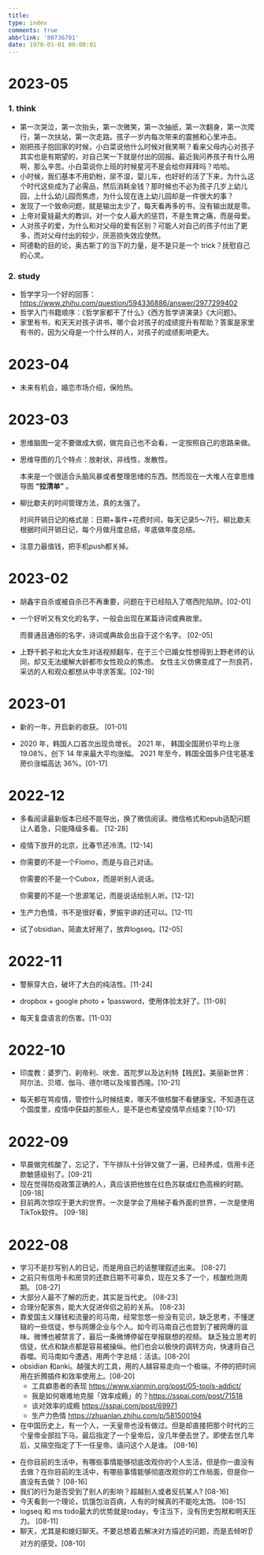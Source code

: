 ```yaml
---
title:
type: index
comments: true
abbrlink: '80736701'
date: 1970-01-01 00:00:01
---
```




# 2023-05

### 1. think

+ 第一次哭泣，第一次抬头，第一次微笑，第一次抽纸，第一次翻身，第一次爬行，第一次扶站，第一次走路。孩子一岁内每次带来的震撼和心里冲击。
+ 刚把孩子抱回家的时候，小白菜说他什么时候对我笑啊？看来父母内心对孩子其实也是有期望的，对自己笑一下就是付出的回报。最近我问养孩子有什么用啊，那么辛苦。小白菜说你上班的时候星河不是会给你拜拜吗？哈哈。
+ 小时候，我们基本不用奶粉，尿不湿，婴儿车，也好好的活了下来，为什么这个时代这些成为了必需品，然后消耗金钱？那时候也不必为孩子几岁上幼儿园，上什么幼儿园而焦虑，为什么现在连上幼儿园却是一件很大的事？
+ 发现了一个致命问题，就是输出太少了，每天看再多的书，没有输出就是零。
+ 上帝对夏娃最大的教训，对一个女人最大的惩罚，不是生育之痛，而是母爱。
+ 人对孩子的爱，为什么和对父母的爱有区别？可能人对自己的孩子付出了更多，而对父母付出的较少，厌恶损失效应使然。
+ 阿德勒的目的论，奥古斯丁的当下的力量，是不是只是一个 trick？抚慰自己的心灵。



### 2. study

+ 哲学学习一个好的回答：https://www.zhihu.com/question/594336886/answer/2977299402
+ 哲学入门书籍顺序：《哲学家都干了什么》《西方哲学讲演录》《大问题》。
+ 家里有书，和天天对孩子讲书，哪个会对孩子的成绩提升有帮助？答案是家里有书的，因为父母是一个什么样的人，对孩子的成绩影响更大。



# 2023-04

+ 未来有机会，婚恋市场介绍，保险热。

  

# 2023-03

+ 思维脑图一定不要做成大纲，做完自己也不会看，一定按照自己的思路来做。

+ 思维导图的几个特点：放射状，非线性，发散性。

  本来是一个很适合头脑风暴或者整理思绪的东西。然而现在一大堆人在拿思维导图 **“拉清单”** 。

+ 柳比歇夫的时间管理方法，真的太强了。

  时间开销日记的格式是：日期+事件+花费时间，每天记录5～7行。柳比歇夫根据时间开销日记，每个月做月度总结，年底做年度总结。 

+ 注意力最值钱，把手机push都关掉。



# 2023-02

+ 胡鑫宇自杀或被自杀已不再重要，问题在于已经陷入了塔西陀陷阱。[02-01]

+ 一个好听又有文化的名字，一般会出现在某篇诗词或典故里。

  而普通且通俗的名字，诗词或典故会出自于这个名字。 [02-05]

+ 上野千鹤子和北大女生对话视频翻车，在于三个已婚女性想得到上野老师的认同，却又无法缓解大龄都市女性观众的焦虑。 女性主义仿佛变成了一剂良药，采访的人和观众都想从中寻求答案。[02-19]



# 2023-01

+ 新的一年，开启新的收获。 [01-01]

+ 2020 年，韩国人口首次出现负增长。
  2021 年， 韩国全国房价平均上涨 19.08%，创下 14 年来最大平均涨幅。
  2021 年至今，韩国全国多户住宅基准房价涨幅高达 36%。[01-17]



# 2022-12

+ 多看阅读最新版本已经不能导出，换了微信阅读。微信格式和epub适配问题让人着急，只能降级多看。 [12-28]

+ 疫情下放开的北京，比春节还冷清。[12-14]

+ 你需要的不是一个Flomo，而是与自己对话。

  你需要的不是一个Cubox，而是听别人说话。

  你需要的不是一个思源笔记，而是说话给别人听。[12-12]

+ 生产力色情，书不是很好看，罗振宇讲的还可以。[12-11]

+ 试了obsidian，简直太好用了，放弃logseq。[12-05]



# 2022-11

+ 警察穿大白，破坏了大白的纯洁性。[11-24]

+ dropbox + google photo + 1password，使用体验太好了。[11-08]

+ 每天复盘语言的伤害。[11-03]



# 2022-10

+ 印度教：婆罗门、刹帝利、吠舍、首陀罗以及达利特【贱民】。美丽新世界：阿尔法、贝塔、伽马、德尔塔以及埃普西隆。[10-21]

+ 每天都在骂疫情，管控什么时候结束，哪天不做核酸不看健康宝。不知道在这个国度里，疫情中获益的那些人，是不是也希望疫情早点结束？[10-17]

  

# 2022-09

- 早晨做完核酸了，忘记了，下午排队十分钟又做了一遍，已经养成，信用卡还款敏感级别了。[09-21]
- 现在觉得防疫政策正确的人，真应该把他放在红色苏联或红色高棉的时期。 [09-18]
- 目前两次惊叹于更大的世界。一次是学会了用梯子看外面的世界，一次是使用TikTok软件。  [09-18]



# 2022-08

+ 学习不是抄写别人的日记，而是用自己的话整理叙述出来。 [08-27]
+ 之前只有信用卡和房贷的还款日期不可辜负，现在又多了一个，核酸检测周期。 [08-27]
+ 大部分人最不了解的历史，其实是当代史。 [08-23]
+ 合理分配家务，能大大促进伴侣之前的关系。 [08-23]
+ 靠爱国主义赚钱和流量的司马南，经常忽悠一些没有见识，缺乏思考，不懂逻辑的一些信徒，参与网爆企业与个人。如今司马南自己也尝到了被网爆的滋味。微博也被禁言了，最后一条微博停留在举报联想的视频。
  缺乏独立思考的信徒，优点和缺点都是容易被操纵。他们也会以极快的调转方向，快速将自己吞噬。司马南如今遭遇，用两个字总结：活该。[08-20]
+ obsidian 和anki。越强大的工具，用的人越容易走向一个极端，不停的把时间用在折腾插件和效率使用上。[08-20]
  + 工具癖患者的表现  https://www.xianmin.org/post/05-tools-addict/  
  + 我是如何艰难地克服「效率成瘾」的？https://sspai.com/post/71518
  + 谈对效率的成瘾 https://sspai.com/post/69971
  + 生产力色情 https://zhuanlan.zhihu.com/p/581500194
+ 在中国历史上，有一个人，一天皇帝也没有做过。但是却直接把那个时代的三个皇帝全部拉下马，最后指定了一个皇帝后，没几年便去世了。即使去世几年后，又隔空指定了下一任皇帝。请问这个人是谁。 [08-16]

- 在你目前的生活中，有哪些事情能够彻底改观你的个人生活，但是你一直没有去做？在你目前的生活中，有哪些事情能够彻底改观你的工作局面，但是你一直没有去做？  [08-16]
- 我们的行为是否受到了别人的影响？超越别人或者反抗某人?  [08-16]
- 今天看到一个理论，饥饿包治百病，人有的时候真的不能吃太饱。 [08-15]
- logseq 和 ms todo最大的优势就是today，专注当下，没有历史包袱和明天压力。 [08-11]
- 聊天，尤其是和媳妇聊天。不要总想着去解决对方描述的问题，而是去倾听👂对方的感受。[08-10]
